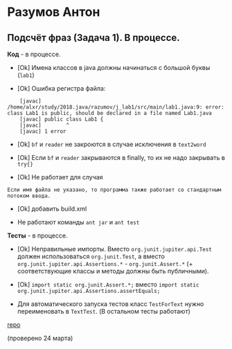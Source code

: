 # Разумов Антон

## Подсчёт фраз (Задача 1). В процессе.

**Код** - в процессе.

- [Ok] Имена классов в java должны начинаться с большой буквы (`lab1`)

- [Ok] Ошибка регистра файла:
```
    [javac] /home/alxr/study/2018.java/razumov/j_lab1/src/main/lab1.java:9: error: class Lab1 is public, should be declared in a file named Lab1.java
    [javac] public class Lab1 {
    [javac]        ^
    [javac] 1 error
```

- [Ok] `bf` и `reader` не закроются в случае исключения в `text2word`

- [Ok] Если `bf` и `reader` закрываются в finally, то их не надо закрывать в `try{}`

- [Ok] Не работает для случая
```
Если имя файла не указано, то программа также работает со стандартным потоком ввода.
```

- [Ok] добавить build.xml

- Не работают команды `ant jar` и `ant test`

**Тесты** - в процессе.

- [Ok] Неправильные импорты. Вместо `org.junit.jupiter.api.Test` должен использоваться `org.junit.Test`,
а вместо `org.junit.jupiter.api.Assertions.*` - `org.junit.Assert.*` (+ соответствующие классы и методы должны быть публичными).

- [Ok] `import static org.junit.Assert.*;` вместо `import static org.junit.jupiter.api.Assertions.assertEquals;`

- Для автоматического запуска тестов класс `TestForText` нужно переименовать в `TextTest`. (В остальном тесты работают)

[repo](https://bitbucket.org/a_razumov_oop/lab3/overview)

(проверено 24 марта)
